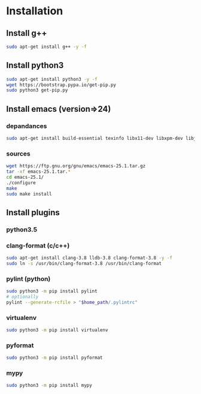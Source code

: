 # Installation

## Install g++

```bash
sudo apt-get install g++ -y -f
```

## Install python3

```bash
sudo apt-get install python3 -y -f
wget https://bootstrap.pypa.io/get-pip.py
sudo python3 get-pip.py
```

## Install emacs (version=>24)
### depandances

```bash
sudo apt-get install build-essential texinfo libx11-dev libxpm-dev libjpeg-dev libpng-dev libgif-dev libtiff-dev libgtk2.0-dev libncurses-dev libxpm-dev automake autoconf -y -f
```

### sources

```bash
wget https://ftp.gnu.org/gnu/emacs/emacs-25.1.tar.gz
tar -xf emacs-25.1.tar.*
cd emacs-25.1/
./configure
make
sudo make install
```

## Install plugins
### python3.5
### clang-format (c/c++)

```bash
sudo apt-get install clang-3.8 lldb-3.8 clang-format-3.8 -y -f
sudo ln -s /usr/bin/clang-format-3.8 /usr/bin/clang-format
```

### pylint (python)

```bash
sudo python3 -m pip install pylint
# optionally
pylint --generate-rcfile > "$home_path/.pylintrc"
```

### virtualenv

```bash
sudo python3 -m pip install virtualenv
```

### pyformat

```bash
sudo python3 -m pip install pyformat
```

### mypy

```bash
sudo python3 -m pip install mypy
```
